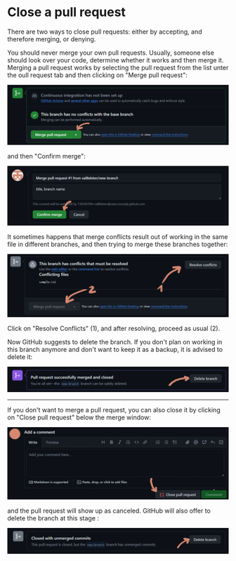 # Close a pull request

There are two ways to close pull requests: either by accepting, and therefore merging, or denying. 

You should never merge your own pull requests. Usually, someone else should look over your code, determine whether it works and then merge it. Merging a pull request works by selecting the pull request from the list unter the oull request tab and then clicking on "Merge pull request":

![](img/05.png)

and then "Confirm merge":

![](img/06.png)

It sometimes happens that merge conflicts result out of working in the same file in different branches, and then trying to merge these branches together: 

![](img/08.png)

Click on "Resolve Conflicts" (1), and after resolving, proceed as usual (2).

Now GitHub suggests to delete the branch. If you don't plan on working in this branch anymore and don't want to keep it as a backup, it is advised to delete it:

![](img/07.png)

---

If you don't want to merge a pull request, you can also close it by clicking on "Close pull request" below the merge window:

![](img/09.png)

and the pull request will show up as canceled. GitHub will also offer to delete the branch at this stage :

![](img/10.png)